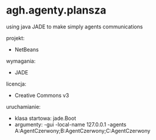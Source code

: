 agh.agenty.plansza
==================

using java JADE to make simply agents communications

projekt: 
- NetBeans

wymagania:
- JADE

licencja:
- Creative Commons v3

uruchamianie:
- klasa startowa: jade.Boot
- argumenty: -gui -local-name 127.0.0.1 -agents A:AgentCzerwony;B:AgentCzerwony;C:AgentCzerwony
